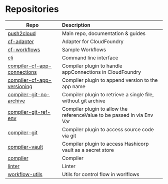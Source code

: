# Repositories

| Repo        | Description           |
| ------------- |:--------------|
| [push2cloud](https://github.com/push2cloud/push2cloud) | Main repo, documentation & guides |
| [cf-adapter](https://github.com/push2cloud/cf-adapter) | Adapter for CloudFoundry |
| [cf-workflows](https://github.com/push2cloud/cf-workflows) | Sample Workflows |
| [cli](https://github.com/push2cloud/cli) | Command line interface |
| [compiler-cf-app-connections](https://github.com/push2cloud/compiler-cf-app-connections) | Compiler plugin to handle appConnections in CloudFoundry |
| [compiler-cf-app-versioning](https://github.com/push2cloud/compiler-cf-app-versioning) | Compiler plugin to append version to the app name |
| [compiler-git-no-archive](https://github.com/push2cloud/compiler-git-no-archive) | Compiler plugin to retrieve a single file, without git archive |
| [compiler-git-ref-env](https://github.com/push2cloud/compiler-git-ref-env) | Compiler plugin to allow the referenceValue to be passed in via Env Var |
| [compiler-git](https://github.com/push2cloud/compiler-git) | Compiler plugin to access source code via git |
| [compiler-vault](https://github.com/push2cloud/compiler-vault) | Compiler plugin to access Hashicorp vault as a secret store |
| [compiler](https://github.com/push2cloud/compiler) | Compiler |
| [linter](https://github.com/push2cloud/linter) | Linter |
| [workflow-utils](https://github.com/push2cloud/workflow-utils) | Utils for control flow in worlflows |
